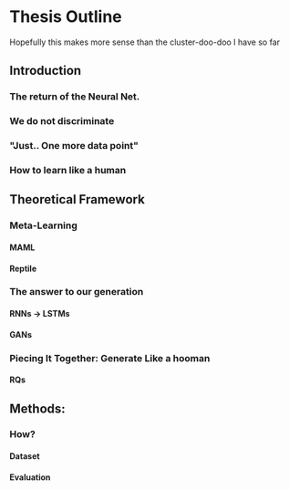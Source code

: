 # Thesis Outline

Hopefully this makes more sense than the cluster-doo-doo I have so far

## Introduction

### The return of the Neural Net.

### We do not discriminate

### "Just.. One more data point"

### How to learn like a human

## Theoretical Framework

### Meta-Learning

#### MAML

#### Reptile

### The answer to our generation

#### RNNs -> LSTMs

#### GANs

### Piecing It Together: Generate Like a hooman

#### RQs

## Methods:

### How?

#### Dataset

#### Evaluation
